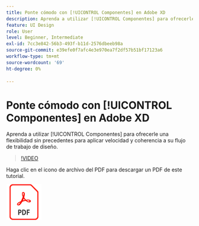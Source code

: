 ```yaml
---
title: Ponte cómodo con [!UICONTROL Componentes] en Adobe XD
description: Aprenda a utilizar [!UICONTROL Componentes] para ofrecerle una flexibilidad sin precedentes para aplicar velocidad y coherencia a su flujo de trabajo de diseño
feature: UI Design
role: User
level: Beginner, Intermediate
exl-id: 7cc3e842-56b3-493f-b11d-2576dbeeb98a
source-git-commit: e39efe0f7afc4e3e970ea7f2df57b51bf17123a6
workflow-type: tm+mt
source-wordcount: '69'
ht-degree: 0%

---
```


# Ponte cómodo con [!UICONTROL Componentes] en Adobe XD

Aprenda a utilizar [!UICONTROL Componentes] para ofrecerle una flexibilidad sin precedentes para aplicar velocidad y coherencia a su flujo de trabajo de diseño.

>[!VIDEO](https://video.tv.adobe.com/v/331003?hidetitle=true)

Haga clic en el icono de archivo del PDF para descargar un PDF de este tutorial.

[![Icono de archivo de PDF](../assets/acrobat_PDF_96.png)](../quick-reference/LetsXDSeeHowtoDesignPrototypeandHandofftoTeams.pdf)
